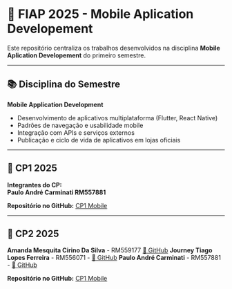# 🚀 FIAP 2025 - Mobile Aplication Developement
Este repositório centraliza os trabalhos desenvolvidos na disciplina **Mobile Aplication Developement** do primeiro semestre.

---

## 📚 Disciplina do Semestre

**Mobile Application Development**  
   - Desenvolvimento de aplicativos multiplataforma (Flutter, React Native)  
   - Padrões de navegação e usabilidade mobile  
   - Integração com APIs e serviços externos  
   - Publicação e ciclo de vida de aplicativos em lojas oficiais
     
---

## 🎯 CP1 2025

**Integrantes do CP:**  
**Paulo André Carminati RM557881**  


**Repositório no GitHub:** [CP1 Mobile](https://github.com/carmipa/CP2025_primeiro_semestre/tree/main/mobile_aplication_development/cp_rm557881-Paulo)

--- 

## 🎯 CP2 2025


**Amanda Mesquita Cirino Da Silva** - RM559177 [🔗 GitHub](https://github.com/mandyy14)
**Journey Tiago Lopes Ferreira** - RM556071 - [🔗 GitHub](https://github.com/JouTiago)
**Paulo André Carminati** - RM557881 - [🔗 GitHub](https://github.com/carmipa)


**Repositório no GitHub:** [CP1 Mobile](https://github.com/carmipa/mobile_aplication_development_CP_1SEM/tree/main/cp2/Cp2_api)